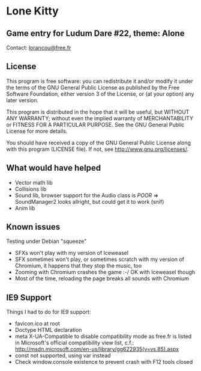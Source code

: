 Lone Kitty
================================================================================

Game entry for Ludum Dare #22, theme: Alone
--------------------------------------------------------------------------------

Contact: <lorancou@free.fr>

License
--------------------------------------------------------------------------------

This program is free software: you can redistribute it and/or modify it under the
terms of the GNU General Public License as published by the Free Software
Foundation, either version 3 of the License, or (at your option) any later
version.

This program is distributed in the hope that it will be useful, but WITHOUT ANY
WARRANTY; without even the implied warranty of MERCHANTABILITY or FITNESS FOR A
PARTICULAR PURPOSE.  See the GNU General Public License for more details.

You should have received a copy of the GNU General Public License along with this
program (LICENSE file). If not, see <http://www.gnu.org/licenses/>.

What would have helped
--------------------------------------------------------------------------------

- Vector math lib
- Collisions lib
- Sound lib, browser support for the Audio class is *POOR*
  => SoundManager2 looks allright, but could get it to work (snif)
- Anim lib

Known issues
--------------------------------------------------------------------------------

Testing under Debian "squeeze"
- SFXs won't play with my version of Iceweasel
- SFX sometimes won't play, or sometimes scratch with my version of Chromium, it
  happens that they stop the music, too
- Zooming with Chromium crashes the game :-/ OK with Iceweasel though
- Most of the time, reloading the page breaks all sounds with Chromium

IE9 Support
--------------------------------------------------------------------------------

Things I had to do for IE9 support:
- favicon.ico at root
- Doctype HTML declaration
- meta X-UA-Compatible to disable compatibility mode as free.fr is listed in
  Microsoft's official compatibility view list, c.f.:
  http://msdn.microsoft.com/en-us/library/gg622935(v=vs.85).aspx
- const not supported, using var instead
- Check window.console existence to prevent crash with F12 tools closed
